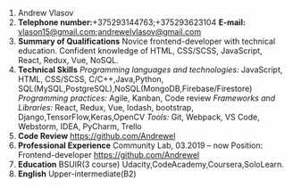 1. Andrew Vlasov 
2. **Telephone number:**+375293144763;+375293623104
**E-mail:** vlason15@gmail.com;andrewelvlasov@gmail.com
3. **Summary of Qualifications**
Novice frontend-developer with technical education. Confident knowledge of HTML, CSS/SCSS, JavaScript, React, Redux, Vue, NoSQL. 
4. **Technical Skills**
*Programming languages and technologies:* JavaScript, HTML, CSS/SCSS, C/C++,Java,Python, SQL(MySQL,PostgreSQL),NoSQL(MongoDB,Firebase/Firestore)
*Programming practices:* Agile, Kanban, Code review
*Frameworks and Libraries:* React, Redux, Vue, lodash, bootstrap, Django,TensorFlow,Keras,OpenCV
*Tools:* Git, Webpack, VS Code,  Webstorm, IDEA, PyCharm, Trello
5. **Code Review**
https://github.com/Andrewel
6. **Professional Experience**
Community Lab, 03.2019 – now
Position: Frontend-developer
https://github.com/Andrewel
7. **Education**
BSUIR(3 course)
Udacity,CodeAcademy,Coursera,SoloLearn.
8. **English**
Upper-intermediate(B2)
